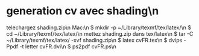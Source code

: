 # generation cv avec shading\n
telechargez shading.zip\n
Mac:\n
$ mkdir -p ~/Library/texmf/tex/latex/\n
$ cd ~/Library/texmf/tex/latex/\n
mettez shading.zip dans tex/latex\n
$ tar -C ~/Library/texmf/tex/latex/ -xvf shading.zip\n
$ latex cvFR.tex\n
$ dvips -Ppdf -t letter cvFR.dvi\n
$ ps2pdf cvFR.ps\n
